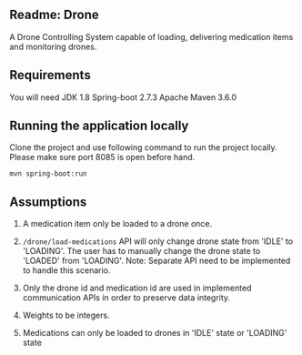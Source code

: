 Readme: Drone
--------------
A Drone Controlling System capable of loading, delivering medication items and monitoring drones.  

Requirements
-------------
You will need 
    JDK 1.8
    Spring-boot 2.7.3
    Apache Maven 3.6.0
    
Running the application locally
-------------------------------
Clone the project and use following command to run the project locally. Please make sure port 8085 is open before hand.

`mvn spring-boot:run `

Assumptions
-----------
1. A medication item only be loaded to a drone once. 

2. `/drone/load-medications` API will only change drone state from 'IDLE' to 'LOADING'. The user has to manually change the drone state to 'LOADED' from 'LOADING'.
Note: Separate API need to be implemented to handle this scenario.  

3. Only the drone id and medication id are used in implemented communication APIs in order to preserve data integrity. 

4. Weights to be integers.

5. Medications can only be loaded to drones in 'IDLE' state or 'LOADING' state


    



